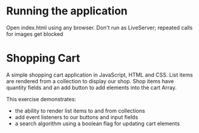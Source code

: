 # Running the application
Open index.html using any browser.
Don't run as LiveServer; repeated calls for images get blocked

# Shopping Cart
A simple shopping cart application in JavaScript, HTML and CSS.
List items are rendered from a collection to display our shop.
Shop items have quantity fields and an add button to add elements into the cart Array.

This exercise demonstrates: 
* the ability to render list items to and from collections
* add event listeners to our buttons and input fields
* a search algorithm using a boolean flag for updating cart elements